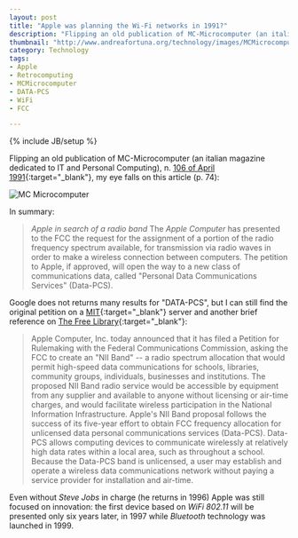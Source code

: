 ```yaml
---
layout: post
title: "Apple was planning the Wi-Fi networks in 1991?"
description: "Flipping an old publication of MC-Microcomputer (an italian magazine dedicated to IT and Personal Computing), n. 106 of April 1991, my eye falls on this article (p. 74)"
thumbnail: "http://www.andreafortuna.org/technology/images/MCMicrocomputer-106-aprile-1991.jpg"
category: Technology
tags: 
- Apple
- Retrocomputing
- MCMicrocomputer
- DATA-PCS
- WiFi
- FCC

---
```

{% include JB/setup %}

Flipping an old publication of MC-Microcomputer (an italian magazine dedicated to IT and Personal Computing), n. [106 of April 1991](http://issuu.com/adpware/docs/mc106/74){:target="_blank"}, my eye falls on this article (p. 74):

![MC Microcomputer](http://www.andreafortuna.org/technology/images/MCMicrocomputer-106-aprile-1991.jpg)

<!-- more -->

In summary:

>*Apple in search of a radio band*
The *Apple Computer* has presented to the FCC the request for the assignment of a portion of the radio frequency spectrum available, for transmission via radio waves in order to make a wireless connection between computers.
The petition to Apple, if approved, will open the way to a new class of communications data, called "Personal Data Communications Services" (Data-PCS).

Google does not returns many results for "DATA-PCS", but I can still find the original petition on a [MIT](http://massis.lcs.mit.edu/archives/legal-fcc/apple.data.pcs.petition){:target="_blank"} server and another brief reference on [The Free Library](http://www.thefreelibrary.com/APPLE+PETITIONS+FCC+TO+CREATE+UNLICENSED+HIGH-SPEED+WIRELESS+'NII...-a016940143){:target="_blank"}:

>Apple Computer, Inc. today announced that it has filed a Petition for Rulemaking with the Federal Communications Commission, asking the FCC to create an "NII Band" -- a radio spectrum allocation that would permit high-speed data communications for schools, libraries, community groups, individuals, businesses and institutions. The proposed NII Band radio service would be accessible by equipment from any supplier and available to anyone without licensing or air-time charges, and would facilitate wireless participation in the National Information Infrastructure.
Apple's NII Band proposal follows the success of its five-year effort to obtain FCC frequency allocation for unlicensed data personal communications services (Data-PCS). Data-PCS allows computing devices to communicate wirelessly at relatively high data rates within a local area, such as throughout a school. Because the Data-PCS band is unlicensed, a user may establish and operate a wireless data communications network without paying a service provider for installation and air-time.

Even without *Steve Jobs* in charge (he returns in 1996) Apple was still focused on innovation: the first device based on *WiFi 802.11* will be presented only six years later, in 1997 while *Bluetooth* technology was launched in 1999.